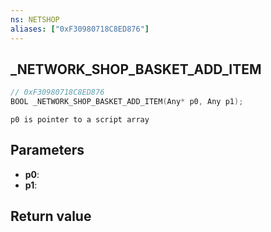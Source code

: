 ```yaml
---
ns: NETSHOP
aliases: ["0xF30980718C8ED876"]
---
```

## _NETWORK_SHOP_BASKET_ADD_ITEM

```c
// 0xF30980718C8ED876
BOOL _NETWORK_SHOP_BASKET_ADD_ITEM(Any* p0, Any p1);
```

```
p0 is pointer to a script array  
```

## Parameters
* **p0**: 
* **p1**: 

## Return value
